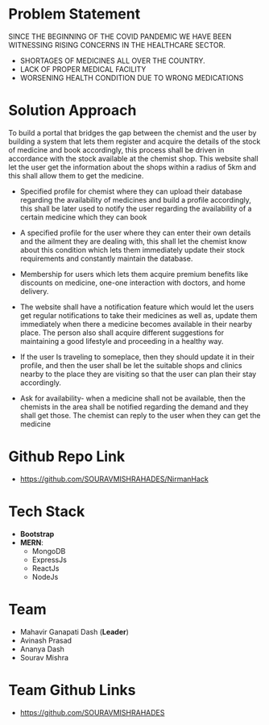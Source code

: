 
# Problem Statement

SINCE THE BEGINNING OF THE COVID PANDEMIC WE HAVE BEEN WITNESSING RISING CONCERNS IN THE HEALTHCARE SECTOR.

- SHORTAGES OF MEDICINES ALL OVER THE COUNTRY.
- LACK OF PROPER MEDICAL FACILITY
- WORSENING HEALTH CONDITION DUE TO WRONG MEDICATIONS

# Solution Approach

To build a portal that bridges the gap between the chemist and the user by building a system that lets them register and acquire the details of the stock of medicine and book accordingly, this process shall be driven in accordance with the stock available at the chemist shop. This website shall let the user get the information about the shops within a radius of 5km and this shall allow them to get the medicine.

- Specified profile for chemist where they can upload their database regarding the availability of medicines and build a profile accordingly, this shall be later used to notify the user regarding the availability of a certain medicine which they can book

- A specified profile for the user where they can enter their own details and the ailment they are dealing with, this shall let the chemist know about this condition which lets them immediately update their stock requirements and constantly maintain the database.

- Membership for users which lets them acquire premium benefits like discounts on medicine, one-one interaction with doctors, and home delivery.

- The website shall have a notification feature which would let the users get regular notifications to take their medicines as well as, update them immediately when there a medicine becomes available in their nearby place. The person also shall acquire different suggestions for maintaining a good lifestyle and proceeding in a healthy way.

- If the user Is traveling to someplace, then they should update it in their profile, and then the user shall be let the suitable shops and clinics nearby to the place they are visiting so that the user can plan their stay accordingly.

- Ask for availability- when a medicine shall not be available, then the chemists in the area shall be notified regarding the demand and they shall get those. The chemist can reply to the user when they can get the medicine

# Github Repo Link
- https://github.com/SOURAVMISHRAHADES/NirmanHack

# Tech Stack
- **Bootstrap**
- **MERN**: 
	- MongoDB
	- ExpressJs
	- ReactJs
	- NodeJs
					

# Team
- Mahavir Ganapati Dash (**Leader**)
- Avinash Prasad
- Ananya Dash
- Sourav Mishra

# Team Github Links
- https://github.com/SOURAVMISHRAHADES
